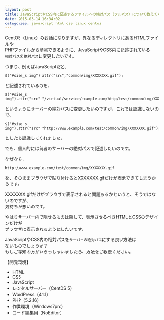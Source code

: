 ```yaml
---
layout: post
title: JavaScriptやCSS内に記述するファイルへの絶対パス（フルパス）について教えてください。
date: 2015-03-14 16:34:02
categories: javascript html css linux centos
---
```

<p>CentOS（Linux）のお話になりますが、異なるディレクトリにあるHTMLファイルや<br>
PHPファイルから参照できるように、JavaScriptやCSS内に記述されている<br>
<code>相対パス</code>を<code>絶対パス</code>に変更したいです。</p>

<p>つまり、例えばJavaScriptだと、</p>

<pre><code>$("#size_s img").attr("src","common/img/XXXXXXX.gif");
</code></pre>

<p>と記述されているのを、</p>

<pre><code>$("#size_s img").attr("src","/virtual/service/example.com/http/test/common/img/XXXXXXX.gif");
</code></pre>

<p>というようにサーバーの絶対パスに変更したいのですが、これでは認識しないので、</p>

<pre><code>$("#size_s img").attr("src","http://www.example.com/test/common/img/XXXXXXX.gif");
</code></pre>

<p>としたら認識してくれました。</p>

<p>でも、個人的には前者のサーバーの絶対パスで記述したいのです。</p>

<p>なぜなら、</p>

<pre><code>http://www.example.com/test/common/img/XXXXXXX.gif
</code></pre>

<p>を、そのままブラウザで貼り付けるとXXXXXXX.gifだけが表示できてしまうからです。</p>

<p>XXXXXXX.gifだけがブラウザで表示されると問題あるかというと、そうではないのですが、<br>
気持ちが悪いのです。</p>

<p>やはりサーバー内で隠せるものは隠して、表示させるべきHTMLとCSSのデザインだけが<br>
ブラウザに表示されるようにしたいです。</p>

<p>JavaScriptやCSS内の相対パスを<code>サーバーの絶対パス</code>にする良い方法は<br>
ないものでしょうか？<br>
もしご存知の方がいらっしゃいましたら、方法をご教授ください。</p>

<p>【開発環境】</p>

<ul>
<li>HTML</li>
<li>CSS</li>
<li>JavaScript</li>
<li>レンタルサーバー（CentOS 5）</li>
<li>WordPress（4.1.1）</li>
<li>PHP（5.2.16）</li>
<li>作業環境（Windows7pro） </li>
<li>コード編集用（NoEditor）</li>
</ul>
